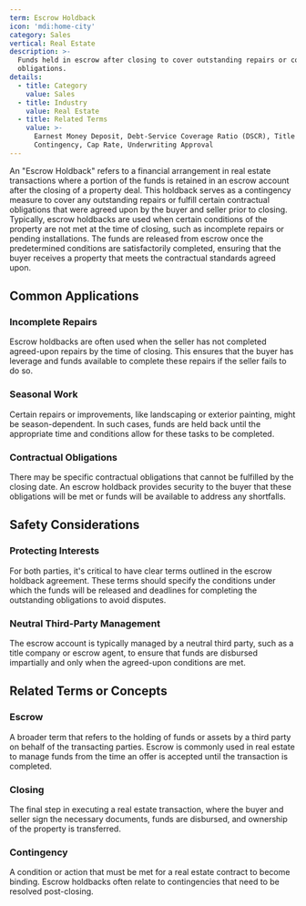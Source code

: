 ```yaml
---
term: Escrow Holdback
icon: 'mdi:home-city'
category: Sales
vertical: Real Estate
description: >-
  Funds held in escrow after closing to cover outstanding repairs or contractual
  obligations.
details:
  - title: Category
    value: Sales
  - title: Industry
    value: Real Estate
  - title: Related Terms
    value: >-
      Earnest Money Deposit, Debt-Service Coverage Ratio (DSCR), Title
      Contingency, Cap Rate, Underwriting Approval
---
```

An "Escrow Holdback" refers to a financial arrangement in real estate transactions where a portion of the funds is retained in an escrow account after the closing of a property deal. This holdback serves as a contingency measure to cover any outstanding repairs or fulfill certain contractual obligations that were agreed upon by the buyer and seller prior to closing. Typically, escrow holdbacks are used when certain conditions of the property are not met at the time of closing, such as incomplete repairs or pending installations. The funds are released from escrow once the predetermined conditions are satisfactorily completed, ensuring that the buyer receives a property that meets the contractual standards agreed upon.

## Common Applications

### Incomplete Repairs
Escrow holdbacks are often used when the seller has not completed agreed-upon repairs by the time of closing. This ensures that the buyer has leverage and funds available to complete these repairs if the seller fails to do so.

### Seasonal Work
Certain repairs or improvements, like landscaping or exterior painting, might be season-dependent. In such cases, funds are held back until the appropriate time and conditions allow for these tasks to be completed.

### Contractual Obligations
There may be specific contractual obligations that cannot be fulfilled by the closing date. An escrow holdback provides security to the buyer that these obligations will be met or funds will be available to address any shortfalls.

## Safety Considerations

### Protecting Interests
For both parties, it's critical to have clear terms outlined in the escrow holdback agreement. These terms should specify the conditions under which the funds will be released and deadlines for completing the outstanding obligations to avoid disputes.

### Neutral Third-Party Management
The escrow account is typically managed by a neutral third party, such as a title company or escrow agent, to ensure that funds are disbursed impartially and only when the agreed-upon conditions are met.

## Related Terms or Concepts

### Escrow
A broader term that refers to the holding of funds or assets by a third party on behalf of the transacting parties. Escrow is commonly used in real estate to manage funds from the time an offer is accepted until the transaction is completed.

### Closing
The final step in executing a real estate transaction, where the buyer and seller sign the necessary documents, funds are disbursed, and ownership of the property is transferred.

### Contingency
A condition or action that must be met for a real estate contract to become binding. Escrow holdbacks often relate to contingencies that need to be resolved post-closing.
